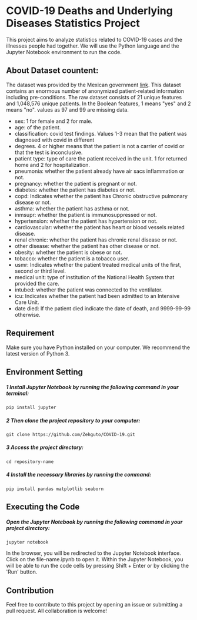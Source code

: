 # COVID-19 Deaths and Underlying Diseases Statistics Project

This project aims to analyze statistics related to COVID-19 cases and the illnesses people had together. We will use the Python language and the Jupyter Notebook environment to run the code.
## About Dataset countent:
The dataset was provided by the Mexican government [link](https://datos.gob.mx/busca/dataset/informacion-referente-a-casos-covid-19-en-mexico). This dataset contains an enormous number of anonymized patient-related information including pre-conditions. The raw dataset consists of 21 unique features and 1,048,576 unique patients. In the Boolean features, 1 means "yes" and 2 means "no". values as 97 and 99 are missing data.

- sex: 1 for female and 2 for male.
- age: of the patient.
- classification: covid test findings. Values 1-3 mean that the patient was diagnosed with covid in different
- degrees. 4 or higher means that the patient is not a carrier of covid or that the test is inconclusive.
- patient type: type of care the patient received in the unit. 1 for returned home and 2 for hospitalization.
- pneumonia: whether the patient already have air sacs inflammation or not.
- pregnancy: whether the patient is pregnant or not.
- diabetes: whether the patient has diabetes or not.
- copd: Indicates whether the patient has Chronic obstructive pulmonary disease or not.
- asthma: whether the patient has asthma or not.
- inmsupr: whether the patient is immunosuppressed or not.
- hypertension: whether the patient has hypertension or not.
- cardiovascular: whether the patient has heart or blood vessels related disease.
- renal chronic: whether the patient has chronic renal disease or not.
- other disease: whether the patient has other disease or not.
- obesity: whether the patient is obese or not.
- tobacco: whether the patient is a tobacco user.
- usmr: Indicates whether the patient treated medical units of the first, second or third level.
- medical unit: type of institution of the National Health System that provided the care.
- intubed: whether the patient was connected to the ventilator.
- icu: Indicates whether the patient had been admitted to an Intensive Care Unit.
- date died: If the patient died indicate the date of death, and 9999-99-99 otherwise.

## Requirement
Make sure you have Python installed on your computer. We recommend the latest version of Python 3.
## Environment Setting
##### 1 Install Jupyter Notebook by running the following command in your terminal:
```terminal
pip install jupyter
```
##### 2 Then clone the project repository to your computer:
```terminal
git clone https://github.com/Zehguto/COVID-19.git
```
##### 3 Access the project directory:
```terminal
cd repository-name
```
##### 4 Install the necessary libraries by running the command:

```terminal
pip install pandas matplotlib seaborn
```
## Executing the Code
##### Open the Jupyter Notebook by running the following command in your project directory:
```terminal
jupyter notebook
```
In the browser, you will be redirected to the Jupyter Notebook interface. Click on the file-name.ipynb to open it.
Within the Jupyter Notebook, you will be able to run the code cells by pressing Shift + Enter or by clicking the 'Run' button.

## Contribution
Feel free to contribute to this project by opening an issue or submitting a pull request. All collaboration is welcome!




